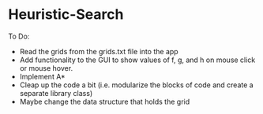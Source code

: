 # Heuristic-Search

To Do:
- Read the grids from the grids.txt file into the app
- Add functionality to the GUI to show values of f, g, and h on mouse click or mouse hover.
- Implement A\*
- Cleap up the code a bit (i.e. modularize the blocks of code and create a separate library class)
- Maybe change the data structure that holds the grid
